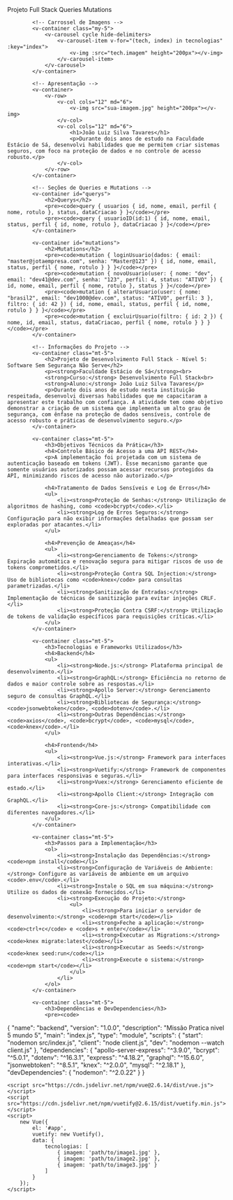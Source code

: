 <!DOCTYPE html>
<html lang="pt-BR">
<head>
    <meta charset="UTF-8">
    <meta http-equiv="X-UA-Compatible" content="IE=edge">
    <meta name="viewport" content="width=device-width, initial-scale=1.0">
    <title>Projeto de Desenvolvimento Full Stack</title>
    <link rel="stylesheet" href="https://cdn.jsdelivr.net/npm/vuetify@2.6.15/dist/vuetify.min.css">
    <link href="https://fonts.googleapis.com/css?family=Roboto:100,300,400,500,700,900" rel="stylesheet">
</head>
<body>
    <div id="app">
        <!-- Navbar -->
        <v-app>
            <v-app-bar app dense color="blue darken-2" dark>
                <v-toolbar-title>Projeto Full Stack</v-toolbar-title>
                <v-spacer></v-spacer>
                <v-btn text href="#querys">Queries</v-btn>
                <v-btn text href="#mutations">Mutations</v-btn>
            </v-app-bar>

            <!-- Carrossel de Imagens -->
            <v-container class="my-5">
                <v-carousel cycle hide-delimiters>
                    <v-carousel-item v-for="(tech, index) in tecnologias" :key="index">
                        <v-img :src="tech.imagem" height="200px"></v-img>
                    </v-carousel-item>
                </v-carousel>
            </v-container>

            <!-- Apresentação -->
            <v-container>
                <v-row>
                    <v-col cols="12" md="6">
                        <v-img src="sua-imagem.jpg" height="200px"></v-img>
                    </v-col>
                    <v-col cols="12" md="6">
                        <h1>João Luiz Silva Tavares</h1>
                        <p>Durante dois anos de estudo na Faculdade Estácio de Sá, desenvolvi habilidades que me permitem criar sistemas seguros, com foco na proteção de dados e no controle de acesso robusto.</p>
                    </v-col>
                </v-row>
            </v-container>

            <!-- Seções de Queries e Mutations -->
            <v-container id="querys">
                <h2>Querys</h2>
                <pre><code>query { usuarios { id, nome, email, perfil { nome, rotulo }, status, dataCriacao } }</code></pre>
                <pre><code>query { usuarioID(id:1) { id, nome, email, status, perfil { id, nome, rotulo }, dataCriacao } }</code></pre>
            </v-container>

            <v-container id="mutations">
                <h2>Mutations</h2>
                <pre><code>mutation { loginUsuario(dados: { email: "master@jotaempresa.com", senha: "Master@123" }) { id, nome, email, status, perfil { nome, rotulo } } }</code></pre>
                <pre><code>mutation { novoUsuario(user: { nome: "dev", email: "dev41@dev.com", senha: "123", perfil: 4, status: "ATIVO" }) { id, nome, email, perfil { nome, rotulo }, status } }</code></pre>
                <pre><code>mutation { alterarUsuario(user: { nome: "brasil2", email: "dev1000@dev.com", status: "ATIVO", perfil: 3 }, filtro: { id: 42 }) { id, nome, email, status, perfil { id, nome, rotulo } } }</code></pre>
                <pre><code>mutation { excluirUsuario(filtro: { id: 2 }) { nome, id, email, status, dataCriacao, perfil { nome, rotulo } } }</code></pre>
            </v-container>

            <!-- Informações do Projeto -->
            <v-container class="mt-5">
                <h2>Projeto de Desenvolvimento Full Stack - Nível 5: Software Sem Segurança Não Serve</h2>
                <p><strong>Faculdade Estácio de Sá</strong><br>
                <strong>Curso:</strong> Desenvolvimento Full Stack<br>
                <strong>Aluno:</strong> João Luiz Silva Tavares</p>
                <p>Durante dois anos de estudo nesta instituição respeitada, desenvolvi diversas habilidades que me capacitaram a apresentar este trabalho com confiança. A atividade tem como objetivo demonstrar a criação de um sistema que implementa um alto grau de segurança, com ênfase na proteção de dados sensíveis, controle de acesso robusto e práticas de desenvolvimento seguro.</p>
            </v-container>

            <v-container class="mt-5">
                <h3>Objetivos Técnicos da Prática</h3>
                <h4>Controle Básico de Acesso a uma API REST</h4>
                <p>A implementação foi projetada com um sistema de autenticação baseado em tokens (JWT). Esse mecanismo garante que somente usuários autorizados possam acessar recursos protegidos da API, minimizando riscos de acesso não autorizado.</p>

                <h4>Tratamento de Dados Sensíveis e Log de Erros</h4>
                <ul>
                    <li><strong>Proteção de Senhas:</strong> Utilização de algoritmos de hashing, como <code>bcrypt</code>.</li>
                    <li><strong>Log de Erros Seguros:</strong> Configuração para não exibir informações detalhadas que possam ser exploradas por atacantes.</li>
                </ul>

                <h4>Prevenção de Ameaças</h4>
                <ul>
                    <li><strong>Gerenciamento de Tokens:</strong> Expiração automática e renovação segura para mitigar riscos de uso de tokens comprometidos.</li>
                    <li><strong>Proteção Contra SQL Injection:</strong> Uso de bibliotecas como <code>knex</code> para consultas parametrizadas.</li>
                    <li><strong>Sanitização de Entradas:</strong> Implementação de técnicas de sanitização para evitar injeções CRLF.</li>
                    <li><strong>Proteção Contra CSRF:</strong> Utilização de tokens de validação específicos para requisições críticas.</li>
                </ul>
            </v-container>

            <v-container class="mt-5">
                <h3>Tecnologias e Frameworks Utilizados</h3>
                <h4>Backend</h4>
                <ul>
                    <li><strong>Node.js:</strong> Plataforma principal de desenvolvimento.</li>
                    <li><strong>GraphQL:</strong> Eficiência no retorno de dados e maior controle sobre as respostas.</li>
                    <li><strong>Apollo Server:</strong> Gerenciamento seguro de consultas GraphQL.</li>
                    <li><strong>Bibliotecas de Segurança:</strong> <code>jsonwebtoken</code>, <code>dotenv</code>.</li>
                    <li><strong>Outras Dependências:</strong> <code>axios</code>, <code>bcrypt</code>, <code>mysql</code>, <code>knex</code>.</li>
                </ul>

                <h4>Frontend</h4>
                <ul>
                    <li><strong>Vue.js:</strong> Framework para interfaces interativas.</li>
                    <li><strong>Vuetify:</strong> Framework de componentes para interfaces responsivas e seguras.</li>
                    <li><strong>Vuex:</strong> Gerenciamento eficiente de estado.</li>
                    <li><strong>Apollo Client:</strong> Integração com GraphQL.</li>
                    <li><strong>Core-js:</strong> Compatibilidade com diferentes navegadores.</li>
                </ul>
            </v-container>

            <v-container class="mt-5">
                <h3>Passos para a Implementação</h3>
                <ol>
                    <li><strong>Instalação das Dependências:</strong> <code>npm install</code></li>
                    <li><strong>Configuração de Variáveis de Ambiente:</strong> Configure as variáveis de ambiente em um arquivo <code>.env</code>.</li>
                    <li><strong>Instale o SQL em sua máquina:</strong> Utilize os dados de conexão fornecidos.</li>
                    <li><strong>Execução do Projeto:</strong>
                        <ul>
                            <li><strong>Para iniciar o servidor de desenvolvimento:</strong> <code>npm start</code></li>
                            <li><strong>Feche a aplicação:</strong> <code>ctrl+c</code> e <code>s + enter</code></li>
                            <li><strong>Executar as Migrations:</strong> <code>knex migrate:latest</code></li>
                            <li><strong>Executar as Seeds:</strong> <code>knex seed:run</code></li>
                            <li><strong>Execute o sistema:</strong> <code>npm start</code></li>
                        </ul>
                    </li>
                </ol>
            </v-container>

            <v-container class="mt-5">
                <h3>Dependências e DevDependencies</h3>
                <pre><code>

{
"name": "backend",
"version": "1.0.0",
"description": "Missão Pratica nivel 5 mundo 5",
"main": "index.js",
"type": "module",
"scripts": {
"start": "nodemon src/index.js",
"client": "node client.js",
"dev": "nodemon --watch client.js"
},
"dependencies": {
"apollo-server-express": "^3.9.0",
"bcrypt": "^5.0.1",
"dotenv": "^16.3.1",
"express": "^4.18.2",
"graphql": "^15.6.0",
"jsonwebtoken": "^8.5.1",
"knex": "^2.0.0",
"mysql": "^2.18.1"
},
"devDependencies": {
"nodemon": "^2.0.22"
}
}
</code></pre>
</v-container>
</v-app>
</div>

    <script src="https://cdn.jsdelivr.net/npm/vue@2.6.14/dist/vue.js"></script>
    <script src="https://cdn.jsdelivr.net/npm/vuetify@2.6.15/dist/vuetify.min.js"></script>
    <script>
        new Vue({
            el: '#app',
            vuetify: new Vuetify(),
            data: {
                tecnologias: [
                    { imagem: 'path/to/image1.jpg' },
                    { imagem: 'path/to/image2.jpg' },
                    { imagem: 'path/to/image3.jpg' }
                ]
            }
        });
    </script>

</body>
</html>
